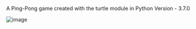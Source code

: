 A Ping-Pong game created with the turtle module in Python Version - 3.7.0



![image](https://user-images.githubusercontent.com/92085719/153762462-539c5eee-e05d-405d-bc78-8f2ef7b10bdd.png)
